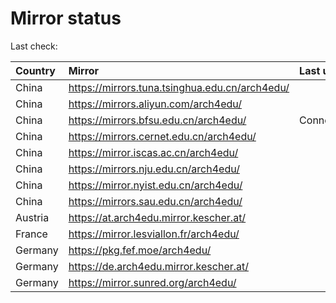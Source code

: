 <script src="./time.js"></script>
# Mirror status
Last check: <script type="text/javascript">localize(1719929868.809504);</script>

|Country|Mirror|Last update|
|:------|:-----|:----------|
|China|https://mirrors.tuna.tsinghua.edu.cn/arch4edu/|<script type="text/javascript">localize(1719902113);</script>|
|China|https://mirrors.aliyun.com/arch4edu/|<script type="text/javascript">localize(1719902113);</script>|
|China|https://mirrors.bfsu.edu.cn/arch4edu/|ConnectionError|
|China|https://mirrors.cernet.edu.cn/arch4edu/|<script type="text/javascript">localize(1719902113);</script>|
|China|https://mirror.iscas.ac.cn/arch4edu/|<script type="text/javascript">localize(1719902113);</script>|
|China|https://mirrors.nju.edu.cn/arch4edu/|<script type="text/javascript">localize(1719858935);</script>|
|China|https://mirror.nyist.edu.cn/arch4edu/|<script type="text/javascript">localize(1719902113);</script>|
|China|https://mirrors.sau.edu.cn/arch4edu/|<script type="text/javascript">localize(1719902113);</script>|
|Austria|https://at.arch4edu.mirror.kescher.at/|<script type="text/javascript">localize(1719902113);</script>|
|France|https://mirror.lesviallon.fr/arch4edu/|<script type="text/javascript">localize(1719902113);</script>|
|Germany|https://pkg.fef.moe/arch4edu/|<script type="text/javascript">localize(1719902113);</script>|
|Germany|https://de.arch4edu.mirror.kescher.at/|<script type="text/javascript">localize(1719902113);</script>|
|Germany|https://mirror.sunred.org/arch4edu/|<script type="text/javascript">localize(1719902113);</script>|

<script src="./tablefilter/tablefilter.js"></script>
<script src="./table.js"></script>